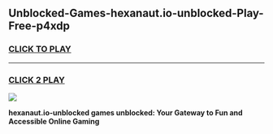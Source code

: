 
## Unblocked-Games-hexanaut.io-unblocked-Play-Free-p4xdp
<h3>
<a href="https://premium76.site?title=hexanaut.io-unblocked&ref=10A">CLICK TO PLAY</a></h3>
<hr>

<h3>
<a href="https://premium76.site?title=hexanaut.io-unblocked&ref=10A">CLICK 2 PLAY</a>
  
</h3>

<a href="https://premium76.site?title=hexanaut.io-unblocked&ref=10A"><img src="https://clearcache.store/games.png"></a>


**hexanaut.io-unblocked games unblocked: Your Gateway to Fun and Accessible Online Gaming**
